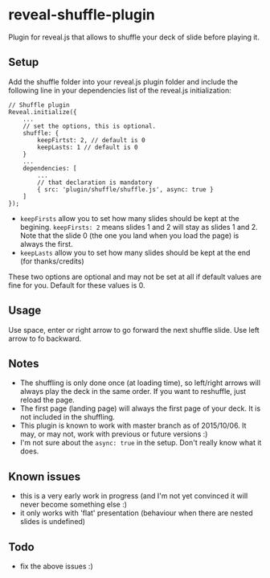 # reveal-shuffle-plugin

Plugin for reveal.js that allows to shuffle your deck of slide before playing it.


## Setup

Add the shuffle folder into your reveal.js plugin folder and include the following line in your dependencies list of the reveal.js initialization:

```
// Shuffle plugin
Reveal.initialize({
    ...
    // set the options, this is optional.
    shuffle: {
    	keepFirtst: 2, // default is 0
    	keepLasts: 1 // default is 0
	}
    ...
    dependencies: [
        ...
        // that declaration is mandatory
        { src: 'plugin/shuffle/shuffle.js', async: true }
    ]
});
```
* `keepFirsts` allow you to set how many slides should be kept at the begining. `keepFirsts: 2` means slides 1 and 2 will stay as slides 1 and 2.
Note that the slide 0 (the one you land when you load the page) is always the first.
* `keepLasts` allow you to set how many slides should be kept at the end (for thanks/credits)

These two options are optional and may not be set at all if default values are fine for you. Default for these values is 0.

## Usage
Use space, enter or right arrow to go forward the next shuffle slide. Use left arrow to fo backward.


## Notes

* The shuffling is only done once (at loading time), so left/right arrows will always play the deck in the same order.
If you want to reshuffle, just reload the page.
* The first page (landing page) will always the first page of your deck. It is not included in the shuffling.
* This plugin is known to work with master branch as of 2015/10/06. It may, or may not, work with previous or future versions :)
* I'm not sure about the `async: true` in the setup. Don't really know what it does.

## Known issues

* this is a very early work in progress (and I'm not yet convinced it will never become something else :)
* it only works with 'flat' presentation (behaviour when there are nested slides is undefined)

## Todo

* fix the above issues :)
